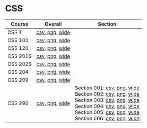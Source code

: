 # CSS

| Course | Overall | Section |
| ------ | ------- | ------- |
| CSS 1 | [csv](https://github.com/UCSD-Historical-Enrollment-Data/2024Fall/blob/main/overall/CSS%201.csv), [png](https://raw.githubusercontent.com/UCSD-Historical-Enrollment-Data/2024Fall/main/plot_overall/CSS%201.png), [wide](https://raw.githubusercontent.com/UCSD-Historical-Enrollment-Data/2024Fall/main/plot_overall_wide/CSS%201.png) |  |
| CSS 100 | [csv](https://github.com/UCSD-Historical-Enrollment-Data/2024Fall/blob/main/overall/CSS%20100.csv), [png](https://raw.githubusercontent.com/UCSD-Historical-Enrollment-Data/2024Fall/main/plot_overall/CSS%20100.png), [wide](https://raw.githubusercontent.com/UCSD-Historical-Enrollment-Data/2024Fall/main/plot_overall_wide/CSS%20100.png) |  |
| CSS 120 | [csv](https://github.com/UCSD-Historical-Enrollment-Data/2024Fall/blob/main/overall/CSS%20120.csv), [png](https://raw.githubusercontent.com/UCSD-Historical-Enrollment-Data/2024Fall/main/plot_overall/CSS%20120.png), [wide](https://raw.githubusercontent.com/UCSD-Historical-Enrollment-Data/2024Fall/main/plot_overall_wide/CSS%20120.png) |  |
| CSS 201S | [csv](https://github.com/UCSD-Historical-Enrollment-Data/2024Fall/blob/main/overall/CSS%20201S.csv), [png](https://raw.githubusercontent.com/UCSD-Historical-Enrollment-Data/2024Fall/main/plot_overall/CSS%20201S.png), [wide](https://raw.githubusercontent.com/UCSD-Historical-Enrollment-Data/2024Fall/main/plot_overall_wide/CSS%20201S.png) |  |
| CSS 202S | [csv](https://github.com/UCSD-Historical-Enrollment-Data/2024Fall/blob/main/overall/CSS%20202S.csv), [png](https://raw.githubusercontent.com/UCSD-Historical-Enrollment-Data/2024Fall/main/plot_overall/CSS%20202S.png), [wide](https://raw.githubusercontent.com/UCSD-Historical-Enrollment-Data/2024Fall/main/plot_overall_wide/CSS%20202S.png) |  |
| CSS 204 | [csv](https://github.com/UCSD-Historical-Enrollment-Data/2024Fall/blob/main/overall/CSS%20204.csv), [png](https://raw.githubusercontent.com/UCSD-Historical-Enrollment-Data/2024Fall/main/plot_overall/CSS%20204.png), [wide](https://raw.githubusercontent.com/UCSD-Historical-Enrollment-Data/2024Fall/main/plot_overall_wide/CSS%20204.png) |  |
| CSS 209 | [csv](https://github.com/UCSD-Historical-Enrollment-Data/2024Fall/blob/main/overall/CSS%20209.csv), [png](https://raw.githubusercontent.com/UCSD-Historical-Enrollment-Data/2024Fall/main/plot_overall/CSS%20209.png), [wide](https://raw.githubusercontent.com/UCSD-Historical-Enrollment-Data/2024Fall/main/plot_overall_wide/CSS%20209.png) |  |
| CSS 296 | [csv](https://github.com/UCSD-Historical-Enrollment-Data/2024Fall/blob/main/overall/CSS%20296.csv), [png](https://raw.githubusercontent.com/UCSD-Historical-Enrollment-Data/2024Fall/main/plot_overall/CSS%20296.png), [wide](https://raw.githubusercontent.com/UCSD-Historical-Enrollment-Data/2024Fall/main/plot_overall_wide/CSS%20296.png) | Section 001: [csv](https://github.com/UCSD-Historical-Enrollment-Data/2024Fall/blob/main/section/CSS%20296_001.csv), [png](https://raw.githubusercontent.com/UCSD-Historical-Enrollment-Data/2024Fall/main/plot_section/CSS%20296_001.png), [wide](https://raw.githubusercontent.com/UCSD-Historical-Enrollment-Data/2024Fall/main/plot_section_wide/CSS%20296_001.png)<br>Section 002: [csv](https://github.com/UCSD-Historical-Enrollment-Data/2024Fall/blob/main/section/CSS%20296_002.csv), [png](https://raw.githubusercontent.com/UCSD-Historical-Enrollment-Data/2024Fall/main/plot_section/CSS%20296_002.png), [wide](https://raw.githubusercontent.com/UCSD-Historical-Enrollment-Data/2024Fall/main/plot_section_wide/CSS%20296_002.png)<br>Section 003: [csv](https://github.com/UCSD-Historical-Enrollment-Data/2024Fall/blob/main/section/CSS%20296_003.csv), [png](https://raw.githubusercontent.com/UCSD-Historical-Enrollment-Data/2024Fall/main/plot_section/CSS%20296_003.png), [wide](https://raw.githubusercontent.com/UCSD-Historical-Enrollment-Data/2024Fall/main/plot_section_wide/CSS%20296_003.png)<br>Section 004: [csv](https://github.com/UCSD-Historical-Enrollment-Data/2024Fall/blob/main/section/CSS%20296_004.csv), [png](https://raw.githubusercontent.com/UCSD-Historical-Enrollment-Data/2024Fall/main/plot_section/CSS%20296_004.png), [wide](https://raw.githubusercontent.com/UCSD-Historical-Enrollment-Data/2024Fall/main/plot_section_wide/CSS%20296_004.png)<br>Section 005: [csv](https://github.com/UCSD-Historical-Enrollment-Data/2024Fall/blob/main/section/CSS%20296_005.csv), [png](https://raw.githubusercontent.com/UCSD-Historical-Enrollment-Data/2024Fall/main/plot_section/CSS%20296_005.png), [wide](https://raw.githubusercontent.com/UCSD-Historical-Enrollment-Data/2024Fall/main/plot_section_wide/CSS%20296_005.png)<br>Section 006: [csv](https://github.com/UCSD-Historical-Enrollment-Data/2024Fall/blob/main/section/CSS%20296_006.csv), [png](https://raw.githubusercontent.com/UCSD-Historical-Enrollment-Data/2024Fall/main/plot_section/CSS%20296_006.png), [wide](https://raw.githubusercontent.com/UCSD-Historical-Enrollment-Data/2024Fall/main/plot_section_wide/CSS%20296_006.png) |
